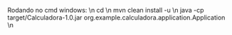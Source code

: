 Rodando no cmd windows: \n
                        cd <caminhoDaPastaCalculadora> \n
                        mvn clean install -u \n
                        java -cp target/Calculadora-1.0.jar org.example.calculadora.application.Application \n

